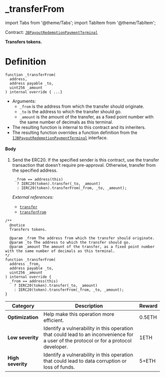 # _transferFrom

import Tabs from '@theme/Tabs';
import TabItem from '@theme/TabItem';

Contract: [`JBPayoutRedemptionPaymentTerminal`](/api/contracts/or-payment-terminals/jberc20paymentterminal/)​‌

<Tabs>
<TabItem value="Step by step" label="Step by step">

**Transfers tokens.**

# Definition

```
function _transferFrom(
  address,
  address payable _to,
  uint256 _amount
) internal override { ...}
```

* Arguments:
  * `_from` is the address from which the transfer should originate.
  * `_to` is the address to which the transfer should go.
  * `_amount` is the amount of the transfer, as a fixed point number with the same number of decimals as this terminal.
* The resulting function is internal to this contract and its inheriters.
* The resulting function overrides a function definition from the [`IJBPayoutRedemptionPaymentTerminal`](/api/interfaces/ijbpayoutredemptionpaymentterminal.md) interface.

#### Body

1.  Send the ERC20. If the specified sender is this contract, use the transfer transaction that doesn't require pre-approval. Otherwise, transfer from the specified address.

    ```
     _from == address(this)
      ? IERC20(token).transfer(_to, _amount)
      : IERC20(token).transferFrom(_from, _to, _amount);
    ```

    _External references:_

    * [`transfer`](https://docs.openzeppelin.com/contracts/2.x/api/token/erc20#IERC20-Transfer-address-address-uint256-)
    * [`transferFrom`](https://docs.openzeppelin.com/contracts/2.x/api/token/erc20#IERC20-transferFrom-address-address-uint256-)


</TabItem>

<TabItem value="Code" label="Code">

```
/** 
  @notice
  Transfers tokens.

  @param _from The address from which the transfer should originate.
  @param _to The address to which the transfer should go.
  @param _amount The amount of the transfer, as a fixed point number with the same number of decimals as this terminal.
*/
function _transferFrom(
  address _from,
  address payable _to,
  uint256 _amount
) internal override {
  _from == address(this)
    ? IERC20(token).transfer(_to, _amount)
    : IERC20(token).transferFrom(_from, _to, _amount);
}
```

</TabItem>

<TabItem value="Bug bounty" label="Bug bounty">

| Category          | Description                                                                                                                            | Reward |
| ----------------- | -------------------------------------------------------------------------------------------------------------------------------------- | ------ |
| **Optimization**  | Help make this operation more efficient.                                                                                               | 0.5ETH |
| **Low severity**  | Identify a vulnerability in this operation that could lead to an inconvenience for a user of the protocol or for a protocol developer. | 1ETH   |
| **High severity** | Identify a vulnerability in this operation that could lead to data corruption or loss of funds.                                        | 5+ETH  |

</TabItem>
</Tabs>
